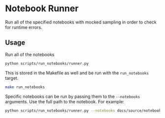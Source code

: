 # Notebook Runner

Run all of the specified notebooks with mocked sampling in order to check for runtime errors.

## Usage

Run all of the notebooks

```bash
python scripts/run_notebooks/runner.py
```

This is stored in the Makefile as well and be run with the `run_notebooks` target.

```bash
make run_notebooks
```

Specific notebooks can be run by passing them to the `--notebooks` arguments. Use the full path to the notebook. For example:

```bash
python scripts/run_notebooks/runner.py --notebooks docs/source/notebooks/bass/bass_example.ipynb <another-notebook>
```
